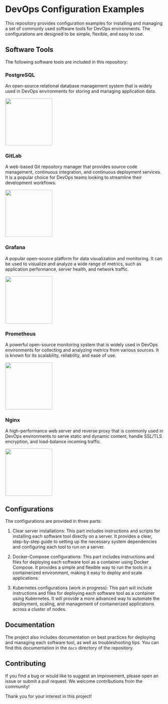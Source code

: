 # DevOps Configuration Examples

This repository provides configuration examples for installing and managing a set of commonly used software tools for DevOps environments. The configurations are designed to be simple, flexible, and easy to use.

## Software Tools

The following software tools are included in this repository:

### PostgreSQL

An open-source relational database management system that is widely used in DevOps environments for storing and managing application data.

<img src="https://upload.wikimedia.org/wikipedia/commons/2/29/Postgresql_elephant.svg" width="150">

### GitLab

A web-based Git repository manager that provides source code management, continuous integration, and continuous deployment services. It is a popular choice for DevOps teams looking to streamline their development workflows.

<img src="https://pluspng.com/img-png/gitlab-logo-png-press-kit-gitlab-3828x1688.png" width="150">

### Grafana

A popular open-source platform for data visualization and monitoring. It can be used to visualize and analyze a wide range of metrics, such as application performance, server health, and network traffic.

<img src="https://www.dmuth.org/wp-content/uploads/2021/11/grafana-logo.png" width="150">

### Prometheus

A powerful open-source monitoring system that is widely used in DevOps environments for collecting and analyzing metrics from various sources. It is known for its scalability, reliability, and ease of use.

<img src="https://cdn-images-1.medium.com/fit/t/1600/480/0*p6UbOfvgX4Jyq8CG.png" width="150">

### Nginx

A high-performance web server and reverse proxy that is commonly used in DevOps environments to serve static and dynamic content, handle SSL/TLS encryption, and load-balance incoming traffic.

<img src="https://upload.wikimedia.org/wikipedia/commons/c/c5/Nginx_logo.svg" width="150">

## Configurations

The configurations are provided in three parts:

1. Clear server installations: This part includes instructions and scripts for installing each software tool directly on a server. It provides a clear, step-by-step guide to setting up the necessary system dependencies and configuring each tool to run on a server.

2. Docker-Compose configurations: This part includes instructions and files for deploying each software tool as a container using Docker Compose. It provides a simple and flexible way to run the tools in a containerized environment, making it easy to deploy and scale applications.

3. Kubernetes configurations (work in progress): This part will include instructions and files for deploying each software tool as a container using Kubernetes. It will provide a more advanced way to automate the deployment, scaling, and management of containerized applications across a cluster of nodes.

## Documentation

The project also includes documentation on best practices for deploying and managing each software tool, as well as troubleshooting tips. You can find this documentation in the `docs` directory of the repository.

## Contributing

If you find a bug or would like to suggest an improvement, please open an issue or submit a pull request. We welcome contributions from the community!

Thank you for your interest in this project!

